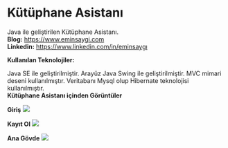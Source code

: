# Kütüphane Asistanı
Java ile geliştirilen Kütüphane Asistanı.<br><b>Blog:</b> https://www.eminsaygi.com <br><b> Linkedin:</b> https://www.linkedin.com/in/eminsaygı

<b> Kullanılan Teknolojiler: </b>

Java SE  ile geliştirilmiştir.
Arayüz Java Swing ile geliştirilmiştir.
MVC mimari deseni kullanılmıştır.
Veritabanı Mysql olup Hibernate teknolojisi kullanılmıştır.<br><b>Kütüphane Asistanı içinden Görüntüler</b>


<b>Giriş</b>
<img src="https://github.com/eminsaygi/KutuphaneAsistani/blob/master/images/giriş.PNG"></a>

<b>Kayıt Ol</b>
<img src="https://github.com/eminsaygi/KutuphaneAsistani/blob/master/images/kayıt.PNG"></a>

<b>Ana Gövde</b>
<img src="https://github.com/eminsaygi/KutuphaneAsistani/blob/master/images/ana%20ekran.PNG"></a>
